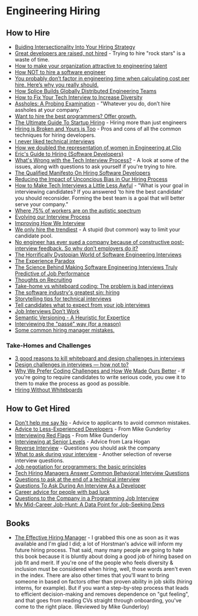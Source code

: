 # Engineering Hiring

## How to Hire

  * [Buiding Intersectionality Into Your Hiring Strategy](https://peopleofcolorintech.com/articles/building-intersectionality-into-your-hiring-strategy/)
  * [Great developers are raised, not hired](https://sizovs.net/2019/04/10/the-best-developers-are-raised-not-hired/) - Trying to hire "rock stars" is a waste of time.
  * [How to make your organization attractive to engineering talent](https://www.codewithjason.com/make-organization-attractive-engineering-talent/)
  * [How NOT to hire a software engineer](https://tonsky.me/blog/hiring/)
  * [You probably don’t factor in engineering time when calculating cost per hire. Here’s why you really should.](http://blog.interviewing.io/you-probably-dont-factor-in-engineering-time-when-calculating-cost-per-hire-heres-why-you-really-should/)
  * [How Splice Builds Globally Distributed Engineering Teams](https://blog.gitprime.com/splice-distributed-engineering-teams/)
  * [How to Fix Your Tech Interview to Increase Diversity](https://www.diversifytech.co/blog/how-to-fix-tech-interview-to-increase-diversity/?no-cache=1)
  * [Assholes: A Probing Examination](https://www.nomachetejuggling.com/2019/06/03/dont-hire-assholes/) - "Whatever you do, don’t hire assholes at your company."
  * [Want to hire the best programmers? Offer growth.](https://triplebyte.com/blog/want-hire-best-programmers-offer-growth)
  * [The Ultimate Guide To Startup Hiring](https://medium.com/@jproco/the-ultimate-guide-to-startup-hiring-f05df3ea2f9c) - Hiring more than just engineers
  * [Hiring is Broken and Yours is Too](https://software.rajivprab.com/2019/07/27/hiring-is-broken-and-yours-is-too/) - Pros and cons of all the common techniques for hiring developers.
  * [I never liked technical interviews](https://sizovs.net/2019/06/09/i-never-liked-tech-interviews/)
  * [How we doubled the representation of women in Engineering at Clio](https://labs.clio.com/how-we-doubled-the-representation-of-women-in-engineering-at-clio-2d9a4a1a0282?gi=7004ecca2433)
  * [Eric's Guide to Hiring {Software Developers}](https://lawler.io/scrivings/erics-guide-to-hiring-software-developers/)
  * [What's Wrong with the Tech Interview Process?](https://remotesynthesis.com/blog/whats-wrong-with-tech-interviews) - A look at some of the issues, along with questions to ask yourself if you're trying to hire.
  * [The Qualified Manifesto On Hiring Software Developers](https://www.qualified.io/blog/posts/the-qualified-manifesto-on-hiring-software-developers)
  * [Reducing the Impact of Unconcious Bias in Our Hiring Process](https://thoughtbot.com/blog/reducing-the-impact-of-unconcious-bias-in-our-hiring-process)
  * [How to Make Tech Interviews a Little Less Awful](https://medium.com/@racheltho/how-to-make-tech-interviews-a-little-less-awful-c29f35431987) - "What is your goal in interviewing candidates? If you answered 'to hire the best candidate' you should reconsider. Forming the best team is a goal that will better serve your company."
  * [Where 75% of workers are on the autistic spectrum](https://www.bbc.com/worklife/article/20191018-where-75-of-workers-are-on-the-autistic-spectrum)
  * [Evolving our Interview Process](https://engineering.maxwellhealth.com/posts/evolving-our-interview-process/)
  * [Improving How We Interview](https://medium.com/limejump-tech-blog/improving-how-we-interview-8ce407766dcb)
  * [We only hire the trendiest](https://danluu.com/programmer-moneyball/) - A stupid (but common) way to limit your candidate pool.
  * [No engineer has ever sued a company because of constructive post-interview feedback. So why don’t employers do it?](http://blog.interviewing.io/no-engineer-has-ever-sued-a-company-because-of-constructive-post-interview-feedback-so-why-dont-employers-do-it/)
  * [The Horrifically Dystopian World of Software Engineering Interviews](https://www.jarednelsen.dev/posts/the-horrifically-dystopian-world-of-software-engineering-interviews/)
  * [The Experience Paradox](https://codemanship.wordpress.com/2020/02/29/the-experience-vs-age-paradox/)
  * [The Science Behind Making Software Engineering Interviews Truly Predictive of Job Performance](https://www.qualified.io/blog/posts/truly-predictive-software-engineering-interviews)
  * [Thoughts on Recruiting](https://markmcgranaghan.com/recruiting)
  * [Take-home vs whiteboard coding: The problem is bad interviews](https://andrewrondeau.com/blog/2020/04/take-home-vs-whiteboard-coding-the-problem-is-bad-interviews)
  * [The software industry's greatest sin: hiring](https://www.neilwithdata.com/developer-hiring)
  * [Storytelling tips for technical interviews](https://stanete.com/storytelling-tips-technical-interviews)
  * [Tell candidates what to expect from your job interviews](https://jvns.ca/blog/2020/06/30/tell-candidates-what-to-expect-from-your-job-interviews/)
  * [Job Interviews Don’t Work](https://fs.blog/2020/07/job-interviews/)
  * [Semantic Versioning - A Heuristic for Expertice](https://mdc.life/thoughts/semver-and-heuristics/)
  * [Interviewing the "passé" way (for a reason)](https://no-kill-switch.ghost.io/interviewing-the-passe-way-for-a-reason/)
  * [Some common hiring manager mistakes.](https://lethain.com/common-hiring-manager-mistakes/)


### Take-Homes and Challenges

  * [3 good reasons to kill whiteboard and design challenges in interviews](https://uxdesign.cc/3-reasons-to-kill-whiteboard-and-design-challenges-ed8fcfa6ad15?source=rss----138adf9c44c---4)
  * [Design challenges in interviews — how not to?](https://uxdesign.cc/design-challenges-in-interviews-how-not-to-a5c0df44d8bd?source=rss----138adf9c44c---4)
  * [Why We Prefer Coding Challenges and How We Made Ours Better](https://gravitational.com/blog/coding-challenge) - If you're going to require candidates to write serious code, you owe it to them to make the process as good as possible.
  * [Hiring Without Whiteboards](https://github.com/poteto/hiring-without-whiteboards)

## How to Get Hired

  * [Don't help me say No](https://glebbahmutov.com/blog/dont-help-me-say-no/) - Advice to applicants to avoid common mistakes.
  * [Advice to Less-Experienced Developers](https://afreshcup.com/home/2019/06/01/advice-to-less-experienced-developers) - From Mike Gunderloy
  * [Interviewing Red Flags](https://afreshcup.com/home/2019/06/08/interviewing-red-flags) - From Mike Gunderloy
  * [Interviewing at Senior Levels](https://larahogan.me/blog/interviewing-at-senior-levels/) - Advice from Lara Hogan
  * [Reverse Interview](https://github.com/viraptor/reverse-interview) - Questions you should ask the company
  * [What to ask during your interview](https://www.mikebz.com/2019/09/what-to-ask-during-your-interview.html) - Another selection of reverse interview questions.
  * [Job negotiation for programmers: the basic principles](https://codewithoutrules.com/2019/11/27/job-negotiation-for-programmers/)
  * [Tech Hiring Managers Answer Common Behavioral Interview Questions](https://medium.com/better-programming/hiring-managers-share-how-to-answer-behavioral-interview-questions-e78e0e9df572)
  * [Questions to ask at the end of a technical interview](https://smalldata.tech/blog/2017/03/27/questions-to-ask-at-the-end-of-a-technical-interview)
  * [Questions To Ask During An Interview As a Developer](https://github.com/Phantas0s/questions-job-interview)
  * [Career advice for people with bad luck](https://chiefofstuff.substack.com/p/career-advice-for-people-with-bad)
  * [Questions to the Company in a Programming Job Interview](https://medium.com/@philpirj/questions-to-ask-in-a-programming-job-interview-70b9ed49c53e?source=friends_link&sk=a2c5fad4864cc46bb05f5558f836343d)
  * [My Mid-Career Job-Hunt: A Data Point for Job-Seeking Devs](https://www.philosophicalhacker.com/post/data-point-for-job-seeking-devs/)

## Books

  * [The Effective Hiring Manager](https://www.amazon.com/Effective-Hiring-Manager-Mark-Horstman/dp/1119574323) -    I grabbed this one as soon as it was available and I'm glad I did; a lot of Horstman's advice will inform my future hiring process. That said, many many people are going to hate this book because it is bluntly about doing a good job of hiring based on job fit and merit. If you're one of the people who feels diversity & inclusion must be considered when hiring, well, those words aren't even in the index. There are also other times that you'll want to bring someone in based on factors other than proven ability in job skills (hiring interns, for example). But if you want a step-by-step process that leads to efficient decision-making and removes dependence on "gut feeling", and that goes from reading CVs straight through onboarding, you've come to the right place. (Reviewed by Mike Gunderloy)
